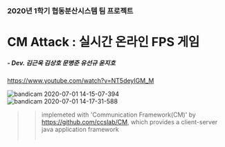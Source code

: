 ### 2020년 1학기 협동분산시스템 팀 프로젝트
# CM Attack : 실시간 온라인 FPS 게임
##### - Dev. 김근욱 김상호 문병준 유선규 윤지호
https://www.youtube.com/watch?v=NT5deyIGM_M

![bandicam 2020-07-01 14-15-07-394](https://user-images.githubusercontent.com/13030746/86205703-85fa6900-bba5-11ea-9d11-1d2f5b25758e.png)
![bandicam 2020-07-01 14-17-31-588](https://user-images.githubusercontent.com/13030746/86205740-9ca0c000-bba5-11ea-9977-26d457a3afb0.png)

>> implemeted with 'Communication Framework(CM)' by https://github.com/ccslab/CM, which provides a client-server java application framework
<br></br>

